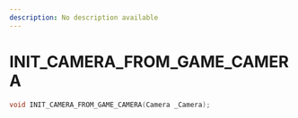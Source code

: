 ```yaml
---
description: No description available 
---
```


# INIT_CAMERA_FROM_GAME_CAMERA

```cpp
void INIT_CAMERA_FROM_GAME_CAMERA(Camera _Camera);
```